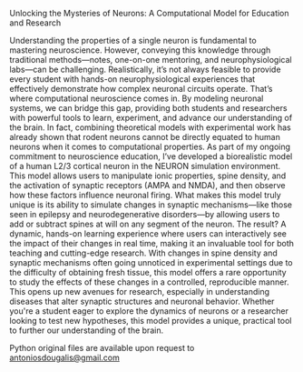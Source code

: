 Unlocking the Mysteries of Neurons: A Computational Model for Education and Research

Understanding the properties of a single neuron is fundamental to mastering neuroscience. However, conveying this knowledge through traditional methods—notes, one-on-one mentoring, and neurophysiological labs—can be challenging. Realistically, it’s not always feasible to provide every student with hands-on neurophysiological experiences that effectively demonstrate how complex neuronal circuits operate.
That’s where computational neuroscience comes in. By modeling neuronal systems, we can bridge this gap, providing both students and researchers with powerful tools to learn, experiment, and advance our understanding of the brain. In fact, combining theoretical models with experimental work has already shown that rodent neurons cannot be directly equated to human neurons when it comes to computational properties.
As part of my ongoing commitment to neuroscience education, I’ve developed a biorealistic model of a human L2/3 cortical neuron in the NEURON simulation environment. This model allows users to manipulate ionic properties, spine density, and the activation of synaptic receptors (AMPA and NMDA), and then observe how these factors influence neuronal firing.
What makes this model truly unique is its ability to simulate changes in synaptic mechanisms—like those seen in epilepsy and neurodegenerative disorders—by allowing users to add or subtract spines at will on any segment of the neuron. The result? A dynamic, hands-on learning experience where users can interactively see the impact of their changes in real time, making it an invaluable tool for both teaching and cutting-edge research.
With changes in spine density and synaptic mechanisms often going unnoticed in experimental settings due to the difficulty of obtaining fresh tissue, this model offers a rare opportunity to study the effects of these changes in a controlled, reproducible manner. This opens up new avenues for research, especially in understanding diseases that alter synaptic structures and neuronal behavior.
Whether you're a student eager to explore the dynamics of neurons or a researcher looking to test new hypotheses, this model provides a unique, practical tool to further our understanding of the brain.

Python original files are available upon request to antoniosdougalis@gmail.com

